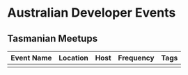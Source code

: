 
# Australian Developer Events

## Tasmanian Meetups

| Event Name | Location | Host | Frequency | Tags |
| ---------- | -------- | ---- | --------- | ---- |
|  |  |  |  |  |
